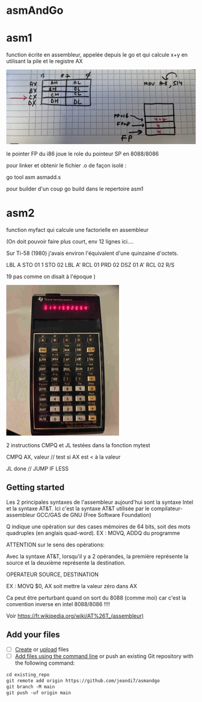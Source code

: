 # asmAndGo


# asm1

function écrite en assembleur, appelée depuis le go
et qui calcule x+y en utilisant la pile et le registre AX

![image info](./i86Archi.jpg)

le pointer FP du i86 joue le role du pointeur SP en 8088/8086

pour linker et obtenir le fichier .o de façon isolé :

go tool asm asmadd.s

pour builder d'un coup go build dans le repertoire asm1

# asm2 

function myfact qui calcule une factorielle  en assembleur

(On doit pouvoir faire plus court, env 12 lignes ici....

Sur Ti-58 (1980) j'avais environ l'équivalent d'une quinzaine d'octets.

LBL A STO 01 1 STO 02 LBL A' RCL 01 PRD 02 DSZ 01 A' RCL 02 R/S

19 pas comme on disait à l'époque )

![image info](./Ti58-PI.jpg)

2 instructions CMPQ et JL testées dans la fonction mytest 

CMPQ    AX, valeur           // test si AX est < à la valeur 

JL      done                 // JUMP IF LESS



## Getting started

Les 2 principales syntaxes de l'assembleur aujourd'hui sont la syntaxe Intel et la syntaxe AT&T.
Ici c'est la syntaxe AT&T utilisée par le compilateur-assembleur GCC/GAS de GNU (Free Software Foundation)

Q indique une opération sur des cases mémoires de 64 bits, soit des mots quadruples (en anglais quad-word). 
EX : MOVQ, ADDQ du programme

ATTENTION sur le sens des opérations:

Avec la syntaxe AT&T, lorsqu'il y a 2 opérandes, la première représente la
source et la deuxième représente la destination.

OPERATEUR SOURCE, DESTINATION

EX : MOVQ $0, AX soit mettre la valeur zéro dans AX

Ca peut être perturbant quand  on sort du 8088 (comme moi) car c'est la  convention inverse en intel 8088/8086 !!!!

Voir https://fr.wikipedia.org/wiki/AT%26T_(assembleur)

## Add your files

- [ ] [Create](https://docs.gitlab.com/ee/user/project/repository/web_editor.html#create-a-file) or [upload](https://docs.gitlab.com/ee/user/project/repository/web_editor.html#upload-a-file) files
- [ ] [Add files using the command line](https://docs.gitlab.com/ee/gitlab-basics/add-file.html#add-a-file-using-the-command-line) or push an existing Git repository with the following command:

```
cd existing_repo
git remote add origin https://github.com/jeandi7/asmandgo
git branch -M main
git push -uf origin main

```
